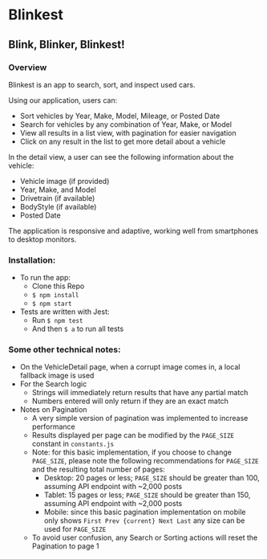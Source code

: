 # Blinkest
## Blink, Blinker, Blinkest!

### Overview
Blinkest is an app to search, sort, and inspect used cars.

Using our application, users can: 
 * Sort vehicles by Year, Make, Model, Mileage, or Posted Date
 * Search for vehicles by any combination of Year, Make, or Model
 * View all results in a list view, with pagination for easier navigation
 * Click on any result in the list to get more detail about a vehicle
 
 In the detail view, a user can see the following information about the vehicle:
  * Vehicle image (if provided)
  * Year, Make, and Model
  * Drivetrain (if available)
  * BodyStyle (if available)
  * Posted Date
  
  The application is responsive and adaptive, working well from smartphones to desktop monitors. 
 
 
 
### Installation:
 * To run the app:
   * Clone this Repo
   * `$ npm install`
   * `$ npm start`
 * Tests are written with Jest:
   * Run `$ npm test`
   * And then `$ a` to run all tests
   
   
   
### Some other technical notes:
 * On the VehicleDetail page, when a corrupt image comes in, a local fallback image is used
 * For the Search logic
   * Strings will immediately return results that have any partial match
   * Numbers entered will only return if they are an exact match
 * Notes on Pagination
   * A very simple version of pagination was implemented to increase performance
   * Results displayed per page can be modified by the `PAGE_SIZE` constant in `constants.js`
   * Note: for this basic implementation, if you choose to change `PAGE_SIZE`, please note the following recommendations for `PAGE_SIZE` and the resulting total number of pages:
      * Desktop: 20 pages or less; `PAGE_SIZE` should be greater than 100, assuming API endpoint with ~2,000 posts
      * Tablet: 15 pages or less; `PAGE_SIZE` should be greater than 150, assuming API endpoint with ~2,000 posts
      * Mobile: since this basic pagination implementation on mobile only shows `First Prev {current} Next Last` any size can be used for `PAGE_SIZE`
   * To avoid user confusion, any Search or Sorting actions will reset the Pagination to page 1
   
